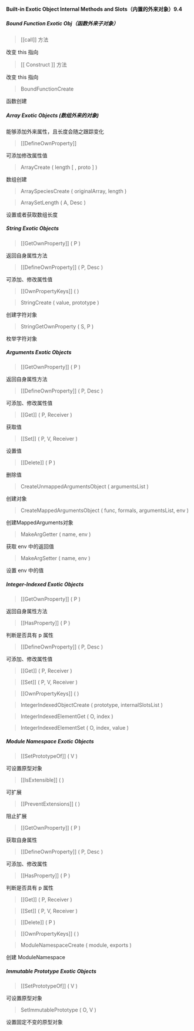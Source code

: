 #### Built-in Exotic Object Internal Methods and Slots（内置的外来对象）9.4

##### Bound Function Exotic Obj（函数外来子对象）

> \[\[call]] 方法

改变 this 指向

> \[\[ Construct ]] 方法

改变 this 指向

> BoundFunctionCreate

函数创建

##### Array Exotic Objects (数组外来的对象)

能够添加外来属性，且长度会随之跟踪变化

> \[\[DefineOwnProperty]]

可添加修改属性值

> ArrayCreate ( length [ , proto ] )

数组创建

> ArraySpeciesCreate ( originalArray, length )

> ArraySetLength ( A, Desc )

设置或者获取数组长度

##### String Exotic Objects

> \[\[GetOwnProperty]] ( P )

返回自身属性方法

> \[\[DefineOwnProperty]] ( P, Desc )

可添加、修改属性值

> \[\[OwnPropertyKeys]] ( )

> StringCreate ( value, prototype )

创建字符对象

> StringGetOwnProperty ( S, P )

枚举字符对象

##### Arguments Exotic Objects

> \[\[GetOwnProperty]] ( P )

返回自身属性方法

> \[\[DefineOwnProperty]] ( P, Desc )

可添加、修改属性值

> \[\[Get]] ( P, Receiver )

获取值

> \[\[Set]] ( P, V, Receiver )

设置值

> \[\[Delete]] ( P )

删除值

> CreateUnmappedArgumentsObject ( argumentsList )

创建对象

> CreateMappedArgumentsObject ( func, formals, argumentsList, env )

创建MappedArguments对象

> MakeArgGetter ( name, env )

获取 env 中的返回值

> MakeArgSetter ( name, env )

设置 env 中的值

##### Integer-Indexed Exotic Objects

> \[\[GetOwnProperty]] ( P )

返回自身属性方法

> \[\[HasProperty]] ( P )

判断是否具有 p 属性

> \[\[DefineOwnProperty]] ( P, Desc )

可添加、修改属性值

> \[\[Get]] ( P, Receiver )

> \[\[Set]] ( P, V, Receiver )

> \[\[OwnPropertyKeys]] ( )

> IntegerIndexedObjectCreate ( prototype, internalSlotsList )
  
> IntegerIndexedElementGet ( O, index )

> IntegerIndexedElementSet ( O, index, value )

##### Module Namespace Exotic Objects

> \[\[SetPrototypeOf]] ( V )

可设置原型对象

> \[\[IsExtensible]] ( )

可扩展

> \[\[PreventExtensions]] ( )

阻止扩展

> \[\[GetOwnProperty]] ( P )

获取自身属性

> \[\[DefineOwnProperty]] ( P, Desc )

可添加、修改属性

> \[\[HasProperty]] ( P )

判断是否具有 p 属性

> \[\[Get]] ( P, Receiver )

> \[\[Set]] ( P, V, Receiver )

> \[\[Delete]] ( P )

> \[\[OwnPropertyKeys]] ( )

> ModuleNamespaceCreate ( module, exports )

创建 ModuleNamespace

##### Immutable Prototype Exotic Objects

> \[\[SetPrototypeOf]] ( V )

可设置原型对象

> SetImmutablePrototype ( O, V )

设置固定不变的原型对象